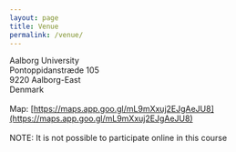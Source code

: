 ```yaml
---
layout: page
title: Venue
permalink: /venue/
---
```


Aalborg University<br>
Pontoppidanstræde 105<br>
9220 Aalborg-East<br>
Denmark<br>
<br>
Map: [https://maps.app.goo.gl/mL9mXxuj2EJgAeJU8](https://maps.app.goo.gl/mL9mXxuj2EJgAeJU8)<br>
<br>
NOTE: It is not possible to participate online in this course<br>
<br>